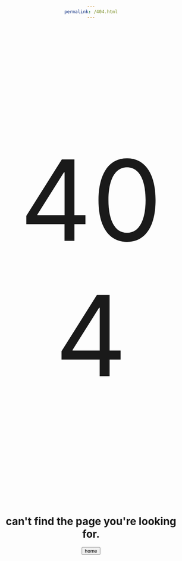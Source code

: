 ```yaml
---
permalink: /404.html
---
```

<html>
    <body>
    <p>404</p>
    <h1>can't find the page you're looking for.</h1>
    <button onclick="window.location.href = 'https://glitch752.github.io';">home</button>
    <style>
      p{
        font-size: 300px;
      }
      *{
        text-align: center;
      }
    </style>
    </body>
</html>
